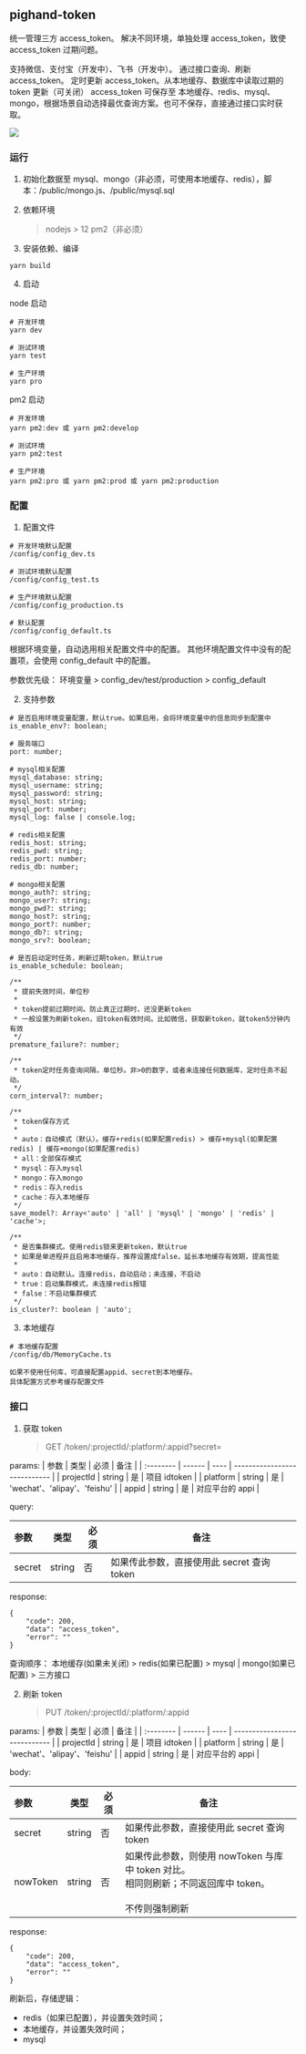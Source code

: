## pighand-token

统一管理三方 access_token。
解决不同环境，单独处理 access_token，致使 access_token 过期问题。

支持微信、支付宝（开发中）、飞书（开发中）。
通过接口查询、刷新 access_token。
定时更新 access_token。从本地缓存、数据库中读取过期的 token 更新（可关闭）
access_token 可保存至 本地缓存、redis、mysql、mongo，根据场景自动选择最优查询方案。也可不保存，直接通过接口实时获取。

<img src="https://github.com/pighand-com/pighand-token/blob/master/public/flowChat.png">

### 运行

1. 初始化数据至 mysql、mongo（非必须，可使用本地缓存、redis），脚本：/public/mongo.js、/public/mysql.sql

2. 依赖环境

    > nodejs > 12
    > pm2（非必须）

3. 安装依赖、编译

```
yarn build
```

4. 启动

node 启动

```
# 开发环境
yarn dev

# 测试环境
yarn test

# 生产环境
yarn pro
```

pm2 启动

```
# 开发环境
yarn pm2:dev 或 yarn pm2:develop

# 测试环境
yarn pm2:test

# 生产环境
yarn pm2:pro 或 yarn pm2:prod 或 yarn pm2:production
```

### 配置

1. 配置文件

```
# 开发环境默认配置
/config/config_dev.ts

# 测试环境默认配置
/config/config_test.ts

# 生产环境默认配置
/config/config_production.ts

# 默认配置
/config/config_default.ts
```

根据环境变量，自动选用相关配置文件中的配置。
其他环境配置文件中没有的配置项，会使用 config_default 中的配置。

参数优先级：
环境变量 > config_dev/test/production > config_default

2. 支持参数

```
# 是否启用环境变量配置，默认true。如果启用，会将环境变量中的信息同步到配置中
is_enable_env?: boolean;

# 服务端口
port: number;

# mysql相关配置
mysql_database: string;
mysql_username: string;
mysql_password: string;
mysql_host: string;
mysql_port: number;
mysql_log: false | console.log;

# redis相关配置
redis_host: string;
redis_pwd: string;
redis_port: number;
redis_db: number;

# mongo相关配置
mongo_auth?: string;
mongo_user?: string;
mongo_pwd?: string;
mongo_host?: string;
mongo_port?: number;
mongo_db?: string;
mongo_srv?: boolean;

# 是否启动定时任务，刷新过期token，默认true
is_enable_schedule: boolean;

/**
 * 提前失效时间，单位秒
 *
 * token提前过期时间。防止真正过期时，还没更新token
 * 一般设置为刷新token，旧token有效时间。比如微信，获取新token，就token5分钟内有效
 */
premature_failure?: number;

/**
 * token定时任务查询间隔，单位秒。非>0的数字，或者未连接任何数据库，定时任务不起动。
 */
corn_interval?: number;

/**
 * token保存方式
 *
 * auto：自动模式（默认）。缓存+redis(如果配置redis) > 缓存+mysql(如果配置redis) | 缓存+mongo(如果配置redis)
 * all：全部保存模式
 * mysql：存入mysql
 * mongo：存入mongo
 * redis：存入redis
 * cache：存入本地缓存
 */
save_model?: Array<'auto' | 'all' | 'mysql' | 'mongo' | 'redis' | 'cache'>;

/**
 * 是否集群模式。使用redis锁来更新token，默认true
 * 如果是单进程并且启用本地缓存，推荐设置成false，延长本地缓存有效期，提高性能
 *
 * auto：自动默认。连接redis，自动启动；未连接，不启动
 * true：启动集群模式，未连接redis报错
 * false：不启动集群模式
 */
is_cluster?: boolean | 'auto';
```

3. 本地缓存

```
# 本地缓存配置
/config/db/MemoryCache.ts

如果不使用任何库，可直接配置appid、secret到本地缓存。
具体配置方式参考缓存配置文件
```

### 接口

1. 获取 token
    > GET /token/:projectId/:platform/:appid?secret=

params:
| 参数 | 类型 | 必须 | 备注 |
| :-------- | ------ | ---- | ---------------------------- |
| projectId | string | 是 | 项目 idtoken |
| platform | string | 是 | 'wechat'、'alipay'、'feishu' |
| appid | string | 是 | 对应平台的 appi |

query:

| 参数   | 类型   | 必须 | 备注                                       |
| :----- | ------ | ---- | ------------------------------------------ |
| secret | string | 否   | 如果传此参数，直接使用此 secret 查询 token |

response:

```
{
    "code": 200,
    "data": "access_token",
    "error": ""
}
```

查询顺序：
本地缓存(如果未关闭) > redis(如果已配置) > mysql | mongo(如果已配置) > 三方接口

2. 刷新 token
    > PUT /token/:projectId/:platform/:appid

params:
| 参数 | 类型 | 必须 | 备注 |
| :-------- | ------ | ---- | ---------------------------- |
| projectId | string | 是 | 项目 idtoken |
| platform | string | 是 | 'wechat'、'alipay'、'feishu' |
| appid | string | 是 | 对应平台的 appi |

body:

| 参数     | 类型   | 必须 | 备注                                                                                                        |
| :------- | ------ | ---- | ----------------------------------------------------------------------------------------------------------- |
| secret   | string | 否   | 如果传此参数，直接使用此 secret 查询 token                                                                  |
| nowToken | string | 否   | 如果传此参数，则使用 nowToken 与库中 token 对比。<br>相同则刷新；不同返回库中 token。<br><br>不传则强制刷新 |

response:

```
{
    "code": 200,
    "data": "access_token",
    "error": ""
}
```

刷新后，存储逻辑：

-   redis（如果已配置），并设置失效时间；
-   本地缓存，并设置失效时间；
-   mysql
